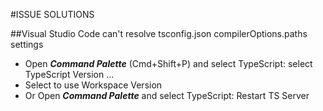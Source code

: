 #ISSUE SOLUTIONS

##Visual Studio Code can't resolve tsconfig.json compilerOptions.paths settings

- Open **_Command Palette_** (Cmd+Shift+P) and select TypeScript: select TypeScript Version ...
- Select to use Workspace Version
- Or Open **_Command Palette_** and select TypeScript: Restart TS Server
